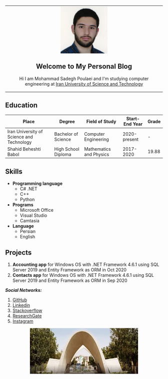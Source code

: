 

<table align="center"><tr><td align="center" width="1100" markdown="1">
<img src="https://raw.githubusercontent.com/MSPoulaei/MyGitHubPage/main/1607761465313.jpg" align="center" width="150" alt="My Photo">
<br>


## Welcome to My Personal Blog

Hi I am Mohammad Sadegh Poulaei and I'm studying computer engineering at [Iran University of Science and Technology](http://www.iust.ac.ir/)

</td></tr></table>



## Education

| Place | Degree | Field of Study | Start-End Year | Grade |
| ----- | ---- | ------ | -------- | -----  |
| Iran University of Science and Technology | Bachelor of Science | Computer Engineering | 2020-present | - |
| Shahid Beheshti Babol | High School Diploma | Mathematics and Physics | 2017-2020 | 19.88 |

## Skills
+ **Programming language**
  - C# .NET
  - C++
  - Python
+ **Programs**
  - Microsoft Office
  - Visual Studio
  - Camtasia
+ **Language**
  - Persian
  - English

## Projects
1. __Accounting app__
 for Windows OS with .NET Framework 4.6.1 using SQL Server 2019 and Entity Framework as ORM in Oct 2020
2. __Contacts app__
 for Windows OS with .NET Framework 4.6.1 using SQL Server 2019 and Entity Framework as ORM in Sep 2020


__*Social Networks:*__
1. [GitHub](https://github.com/MSPoulaei)
2. [Linkedin](https://ir.linkedin.com/public-profile/in/mohammad-sadegh-poulaei-31a5431a0?challengeId=AQEFD84D2Z7QpgAAAXdFxf0HkZCOSn-FK8NrgvaGtEWre8JCSj96_VMS5JMu54pd8ShzKS7mmZ8LajQe5nZUbzTUoo7CXZQMLQ&submissionId=da7c413f-6834-5e16-d1e4-b06e9be8d739)
3. [Stackoverflow](https://stackoverflow.com/users/14076036/avira-antiyou)
4. [ResearchGate](https://www.researchgate.net/profile/Mohammad_Sadegh_Poulaei_Moziraji)
5. [Instagram](https://www.instagram.com/m.s.poulaei/)

<div align="center" markdown="1">

![IUST](https://raw.githubusercontent.com/MSPoulaei/MyGitHubPage/main/image.png)
</div>


